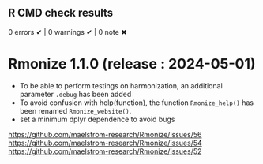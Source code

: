 ## R CMD check results

0 errors ✔ | 0 warnings ✔ | 0 note ✖

# Rmonize 1.1.0 (release : 2024-05-01)

* To be able to perform testings on harmonization, an additional 
parameter `.debug` has been added
* To avoid confusion with help(function), the function `Rmonize_help()` has been 
renamed `Rmonize_website()`.
* set a minimum dplyr dependence to avoid bugs

https://github.com/maelstrom-research/Rmonize/issues/56
https://github.com/maelstrom-research/Rmonize/issues/54
https://github.com/maelstrom-research/Rmonize/issues/52
